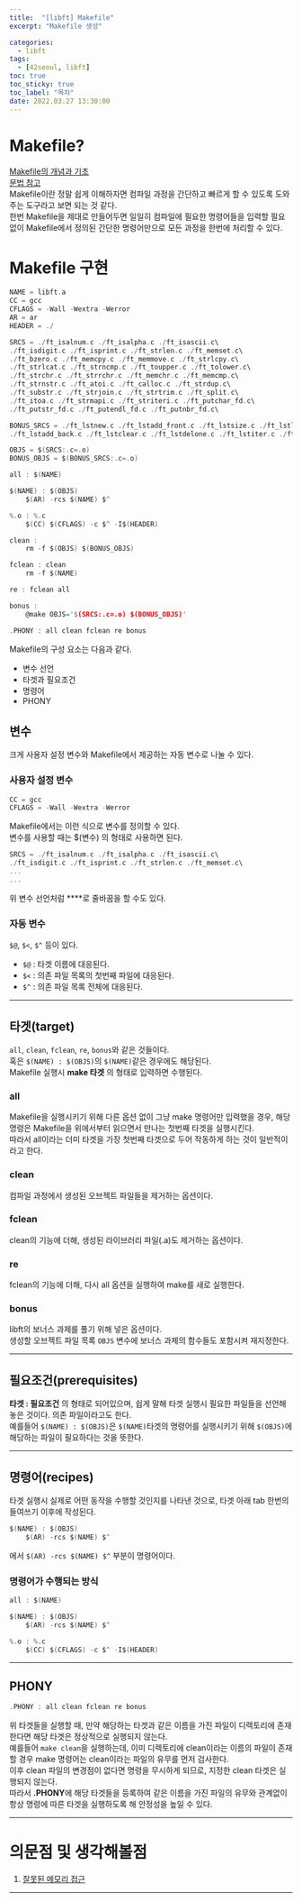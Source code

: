 ```yaml
---
title:  "[libft] Makefile"
excerpt: "Makefile 생성"

categories:
  - libft
tags:
  - [42seoul, libft]
toc: true
toc_sticky: true
toc_label: "목차"
date: 2022.03.27 13:30:00
---
```


# Makefile?

[Makefile의 개념과 기초](https://modoocode.com/311)    
[문법 참고](https://wiki.kldp.org/KoreanDoc/html/gcc_and_make/gcc_and_make-3.html)    
Makefile이란 정말 쉽게 이해하자면 컴파일 과정을 간단하고 빠르게 할 수 있도록 도와주는 도구라고 보면 되는 것 같다.    
한번 Makefile을 제대로 만들어두면 일일히 컴파일에 필요한 명령어들을 입력할 필요 없이 Makefile에서 정의된 간단한 명령어만으로 모든 과정을 한번에 처리할 수 있다.    

# Makefile 구현
```c
NAME = libft.a
CC = gcc
CFLAGS = -Wall -Wextra -Werror
AR = ar
HEADER = ./

SRCS = ./ft_isalnum.c ./ft_isalpha.c ./ft_isascii.c\
./ft_isdigit.c ./ft_isprint.c ./ft_strlen.c ./ft_memset.c\
./ft_bzero.c ./ft_memcpy.c ./ft_memmove.c ./ft_strlcpy.c\
./ft_strlcat.c ./ft_strncmp.c ./ft_toupper.c ./ft_tolower.c\
./ft_strchr.c ./ft_strrchr.c ./ft_memchr.c ./ft_memcmp.c\
./ft_strnstr.c ./ft_atoi.c ./ft_calloc.c ./ft_strdup.c\
./ft_substr.c ./ft_strjoin.c ./ft_strtrim.c ./ft_split.c\
./ft_itoa.c ./ft_strmapi.c ./ft_striteri.c ./ft_putchar_fd.c\
./ft_putstr_fd.c ./ft_putendl_fd.c ./ft_putnbr_fd.c\

BONUS_SRCS = ./ft_lstnew.c ./ft_lstadd_front.c ./ft_lstsize.c ./ft_lstlast.c\
./ft_lstadd_back.c ./ft_lstclear.c ./ft_lstdelone.c ./ft_lstiter.c ./ft_lstmap.c

OBJS = $(SRCS:.c=.o)
BONUS_OBJS = $(BONUS_SRCS:.c=.o)

all : $(NAME)

$(NAME) : $(OBJS)
	$(AR) -rcs $(NAME) $^

%.o : %.c
	$(CC) $(CFLAGS) -c $^ -I$(HEADER)

clean :
	rm -f $(OBJS) $(BONUS_OBJS)

fclean : clean
	rm -f $(NAME)

re : fclean all

bonus :
	@make OBJS='$(SRCS:.c=.o) $(BONUS_OBJS)'

.PHONY : all clean fclean re bonus
```
Makefile의 구성 요소는 다음과 같다.    
* 변수 선언
* 타겟과 필요조건
* 명령어
* PHONY

## 변수
크게 사용자 설정 변수와 Makefile에서 제공하는 자동 변수로 나눌 수 있다.    

### 사용자 설정 변수
```c
CC = gcc
CFLAGS = -Wall -Wextra -Werror
```
Makefile에서는 이런 식으로 변수를 정의할 수 있다.    
변수를 사용할 때는 $(변수) 의 형태로 사용하면 된다.    
```c
SRCS = ./ft_isalnum.c ./ft_isalpha.c ./ft_isascii.c\
./ft_isdigit.c ./ft_isprint.c ./ft_strlen.c ./ft_memset.c\ 
...
...
```
위 변수 선언처럼 **\**로 줄바꿈을 할 수도 있다.    

### 자동 변수
`$@`, `$<`, `$^` 등이 있다.
* `$@` : 타겟 이름에 대응된다.    
* `$<` : 의존 파일 목록의 첫번째 파일에 대응된다.    
* `$^` : 의존 파일 목록 전체에 대응된다.    

***

## 타겟(target)
`all`, `clean`, `fclean`, `re`, `bonus`와 같은 것들이다.    
혹은 `$(NAME) : $(OBJS)`의 `$(NAME)`같은 경우에도 해당된다.    
Makefile 실행시 **make 타겟** 의 형태로 입력하면 수행된다.    

### all
Makefile을 실행시키기 위해 다른 옵션 없이 그냥 make 명령어만 입력했을 경우, 해당 명령은 Makefile을 위에서부터 읽으면서 만나는 첫번째 타겟을 실행시킨다.    
따라서 all이라는 더미 타겟을 가장 첫번째 타겟으로 두어 작동하게 하는 것이 일반적이라고 한다.    

### clean
컴파일 과정에서 생성된 오브젝트 파일들을 제거하는 옵션이다.    

### fclean
clean의 기능에 더해, 생성된 라이브러리 파일(.a)도 제거하는 옵션이다.    

### re
fclean의 기능에 더해, 다시 all 옵션을 실행하여 make를 새로 실행한다.

### bonus
libft의 보너스 과제를 풀기 위해 넣은 옵션이다.    
생성할 오브젝트 파일 목록 `OBJS` 변수에 보너스 과제의 함수들도 포함시켜 재지정한다.    

*** 

## 필요조건(prerequisites)
**타겟 : 필요조건** 의 형태로 되어있으며, 쉽게 말해 타겟 실행시 필요한 파일들을 선언해 놓은 것이다. 의존 파일이라고도 한다.    
예를들어 `$(NAME) : $(OBJS)`은 `$(NAME)`타겟의 명령어를 실행시키기 위해 `$(OBJS)`에 해당하는 파일이 필요하다는 것을 뜻한다. 

***

## 명령어(recipes)
타겟 실행시 실제로 어떤 동작을 수행할 것인지를 나타낸 것으로, 타겟 아래 tab 한번의 들여쓰기 이후에 작성된다.    
```c
$(NAME) : $(OBJS)
	$(AR) -rcs $(NAME) $^
```
에서 `$(AR) -rcs $(NAME) $^` 부분이 명령어이다. 

### 명령어가 수행되는 방식
```c
all : $(NAME)

$(NAME) : $(OBJS)
	$(AR) -rcs $(NAME) $^

%.o : %.c
	$(CC) $(CFLAGS) -c $^ -I$(HEADER)
```

***

## PHONY
```c
.PHONY : all clean fclean re bonus
```
위 타겟들을 실행할 때, 만약 해당하는 타겟과 같은 이름을 가진 파일이 디렉토리에 존재한다면 해당 타겟은 정상적으로 실행되지 않는다.    
예를들어 `make clean`을 실행하는데, 이미 디렉토리에 clean이라는 이름의 파일이 존재할 경우 make 명령어는 clean이라는 파일의 유무를 먼저 검사한다.    
이후 clean 파일의 변경점이 없다면 명령을 무시하게 되므로, 지정한 clean 타겟은 실행되지 않는다.    
따라서 **.PHONY**에 해당 타겟들을 등록하여 같은 이름을 가진 파일의 유무와 관계없이 항상 명령에 따른 타겟을 실행하도록 해 안정성을 높일 수 있다.    

***




# 의문점 및 생각해볼점    
1. [잘못된 메모리 접근](#segmentation-fault)

***
